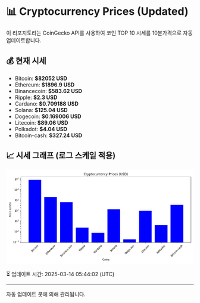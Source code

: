 
# 📊 Cryptocurrency Prices (Updated)

이 리포지토리는 CoinGecko API를 사용하여 코인 TOP 10 시세를 10분가격으로 자동 업데이트합니다.

## 💰 현재 시세
- Bitcoin: **$82052 USD**
- Ethereum: **$1896.9 USD**
- Binancecoin: **$583.62 USD**
- Ripple: **$2.3 USD**
- Cardano: **$0.709188 USD**
- Solana: **$125.04 USD**
- Dogecoin: **$0.169006 USD**
- Litecoin: **$89.06 USD**
- Polkadot: **$4.04 USD**
- Bitcoin-cash: **$327.24 USD**

## 📈 시세 그래프 (로그 스케일 적용)
![Crypto Prices](crypto_prices.png)

⏳ 업데이트 시간: 2025-03-14 05:44:02 (UTC)

---
자동 업데이트 봇에 의해 관리됩니다.
